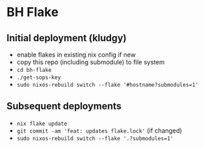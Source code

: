 # BH Flake

## Initial deployment (kludgy)

- enable flakes in existing nix config if new
- copy this repo (including submodule) to file system
- `cd bh-flake`
- `./get-sops-key`
- `sudo nixos-rebuild switch --flake '#hostname?submodules=1'`

## Subsequent deployments

- `nix flake update`
- `git commit -am 'feat: updates flake.lock'` (if changed)
- `sudo nixos-rebuild switch --flake '.?submodules=1'`
